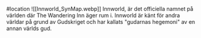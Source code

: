 #location
![[Innworld_SynMap.webp]]
Innworld, är det officiella namnet på världen där The Wandering Inn äger rum i. Innworld är känt för andra världar på grund av Gudskriget och har kallats "gudarnas hegemoni" av en annan världs gud.